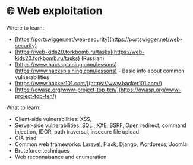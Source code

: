# 🌐 Web exploitation

Where to learn:

* [https://portswigger.net/web-security](https://portswigger.net/web-security)
* [https://web-kids20.forkbomb.ru/tasks](https://web-kids20.forkbomb.ru/tasks) (Russian)
* [https://www.hacksplaining.com/lessons](https://www.hacksplaining.com/lessons) - Basic info about common vulnerabilities
* [https://www.hacker101.com/](https://www.hacker101.com/)
* [https://owasp.org/www-project-top-ten/](https://owasp.org/www-project-top-ten/)

What to learn:

* Client-side vulnerabilities: XSS,&#x20;
* Server-side vulnerabilities: SQLi, XXE, SSRF, Open redirect, command injection, IDOR, path traversal, insecure file upload
* CIA triad
* Common web frameworks: Laravel, Flask, Django, Wordpress, Joomla
* Bruteforce techniques
* Web reconnaisance and enumeration
